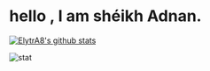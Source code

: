 # hello , I am shéikh Adnan.

[![ElytrA8's github stats](https://github-readme-stats.vercel.app/api?username=ElytrA8&theme=dracula&count_private=true)](https://github.com/ElytrA8) 

![stat](https://github-readme-streak-stats.herokuapp.com/?user=markakash&theme=dark)
